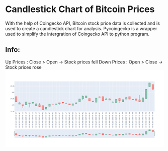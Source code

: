 # Candlestick Chart of Bitcoin Prices

With the help of Coingecko API, Bitcoin stock price data is collected and is used to create a candlestick chart for analysis.
Pycoingecko is a wrapper used to simplify the intergration of Coingecko API to python program.

## Info:

Up Prices   : Close > Open -> Stock prices fell
Down Prices : Open > Close -> Stock prices rose
![alt text](https://github.com/AravindR97/Bitcoin-repo/blob/main/newplot.png)
